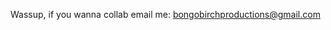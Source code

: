 Wassup, if you wanna collab email me: bongobirchproductions@gmail.com
<!---
bongobirch/bongobirch is a ✨ special ✨ repository because its `README.md` (this file) appears on your GitHub profile.
You can click the Preview link to take a look at your changes.
--->
